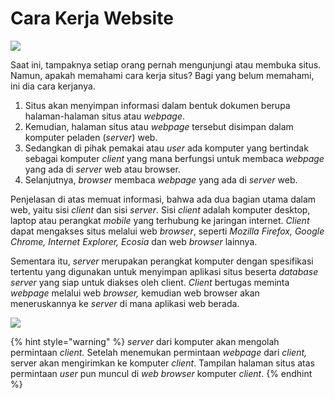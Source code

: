 # Cara Kerja Website

![](https://www.ccseo.com/wp-content/uploads/2009/12/website-diagram1.jpg)

Saat ini, tampaknya setiap orang pernah mengunjungi atau membuka situs. Namun, apakah memahami cara kerja situs? Bagi yang belum memahami, ini dia cara kerjanya.

1. Situs akan menyimpan informasi dalam bentuk dokumen berupa halaman-halaman situs atau _webpage_.
2. Kemudian, halaman situs atau _webpage_ tersebut disimpan dalam komputer peladen (_server_) web.
3. Sedangkan di pihak pemakai atau _user_ ada komputer yang bertindak sebagai komputer _client_ yang mana berfungsi untuk membaca _webpage_ yang ada di _server_ web atau browser.
4. Selanjutnya, _browser_ membaca _webpage_ yang ada di _server_ web.

Penjelasan di atas memuat informasi, bahwa ada dua bagian utama dalam  web, yaitu sisi _client_ dan sisi _server_. Sisi _client_ adalah komputer desktop, laptop atau perangkat _mobile_ yang terhubung ke jaringan internet. _Client_ dapat mengakses situs melalui web _browser_, seperti _Mozilla Firefox, Google Chrome, Internet Explorer, Ecosia_ dan web _browser_ lainnya.

Sementara itu, _server_ merupakan perangkat komputer dengan spesifikasi tertentu yang digunakan untuk menyimpan aplikasi situs beserta _database_ _server_ yang siap untuk diakses oleh client. _Client_ bertugas meminta _webpage_ melalui web _browser,_ kemudian web browser akan meneruskannya ke _server_ di mana aplikasi web berada.

![](https://miro.medium.com/max/899/1\*wmcFSPCSck4na9f0K1VnGA.png)

{% hint style="warning" %}
_server_ dari komputer akan mengolah permintaan _client._ Setelah menemukan permintaan _webpage_ dari _client,_ server akan mengirimkan ke komputer _client_. Tampilan halaman situs atas permintaan _user_ pun muncul di _web browser_ komputer _client_.
{% endhint %}
